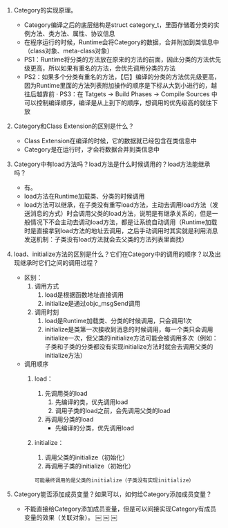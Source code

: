 1. Category的实现原理。
	- Category编译之后的底层结构是struct category_t，里面存储着分类的实例方法、类方法、属性、协议信息
	- 在程序运行的时候，Runtime会将Category的数据，合并附加到类信息中（class对象、meta-class对象）
	- PS1：Runtime将分类的方法放在原来的方法的前面，因此分类的方法优先级更高，所以如果有重名的方法，会优先调用分类的方法
	- PS2：如果多个分类有重名的方法，【后】编译的分类的方法优先级更高，因为Runtime里面的方法列表附加操作的顺序是下标从大到小进行的，越往后越靠前
	· PS3：在 Tatgets -> Build Phases -> Compile Sources 中可以控制编译顺序，编译是从上到下的顺序，想调用的优先级高的就往下放

2. Category和Class Extension的区别是什么？
	- Class Extension在编译的时候，它的数据就已经包含在类信息中
	- Category是在运行时，才会将数据合并到类信息中

3. Category中有load方法吗？load方法是什么时候调用的？load方法能继承吗？
	- 有。
	- load方法在Runtime加载类、分类的时候调用
	- load方法可以继承，在子类没有重写load方法，主动去调用load方法（发送消息的方式）时会调用父类的load方法，说明是有继承关系的，但是一般情况下不会主动去调动load方法，都是让系统自动调用（Runtime加载时是直接拿到load方法的地址去调用，之后手动调用时其实就是利用消息发送机制：子类没有load方法就会去父类的方法列表里面找）

4. load、initialize方法的区别是什么？它们在Category中的调用的顺序？以及出现继承时它们之间的调用过程？
	- 区别：
		1. 调用方式
			1. load是根据函数地址直接调用
			2. initialize是通过objc_msgSend调用
		2. 调用时刻
			1. load是Runtime加载类、分类的时候调用，只会调用1次
			2. initialize是类第一次接收到消息的时候调用，每一个类只会调用initialize一次，但父类的initialize方法可能会被调用多次（例如：子类和子类的分类都没有实现initialize方法时就会去调用父类的initialize方法）
	- 调用顺序
		1. load：
			1. 先调用类的load
				1. 先编译的类，优先调用load
				2. 调用子类的load之前，会先调用父类的load
			2. 再调用分类的load
				- 先编译的分类，优先调用load
		2. initialize：
			1. 调用父类的initialize（初始化）
			2. 再调用子类的initialize（初始化）
	
			`可能最终调用的是父类的initialize（子类没有实现initialize）`

5. Category能否添加成员变量？如果可以，如何给Category添加成员变量？
	- 不能直接给Category添加成员变量，但是可以间接实现Category有成员变量的效果（关联对象）。
￼
￼
￼













